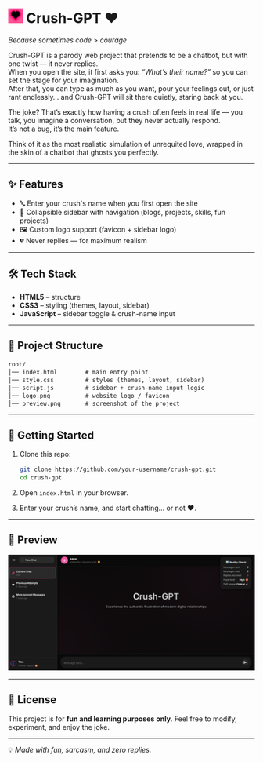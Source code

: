 # <img src="logo.png" alt="logo" width="30"> Crush-GPT ❤️

*Because sometimes code > courage*

Crush-GPT is a parody web project that pretends to be a chatbot, but with one twist — it never replies.  
When you open the site, it first asks you: *“What’s their name?”* so you can set the stage for your imagination.  
After that, you can type as much as you want, pour your feelings out, or just rant endlessly… and Crush-GPT will sit there quietly, staring back at you.  

The joke? That’s exactly how having a crush often feels in real life — you talk, you imagine a conversation, but they never actually respond.  
It’s not a bug, it’s the main feature.  

Think of it as the most realistic simulation of unrequited love, wrapped in the skin of a chatbot that ghosts you perfectly.  

---

## ✨ Features
- 🔤 Enter your crush's name when you first open the site  
- 🎨 Collapsible sidebar with navigation (blogs, projects, skills, fun projects)  
- 🖼️ Custom logo support (favicon + sidebar logo)  
- 💔 Never replies — for maximum realism  

---

## 🛠️ Tech Stack
- **HTML5** – structure  
- **CSS3** – styling (themes, layout, sidebar)  
- **JavaScript** – sidebar toggle & crush-name input  

---

## 📂 Project Structure
```text
root/
│── index.html        # main entry point
│── style.css         # styles (themes, layout, sidebar)
│── script.js         # sidebar + crush-name input logic
│── logo.png          # website logo / favicon
│── preview.png       # screenshot of the project
````

---

## 🚀 Getting Started

1. Clone this repo:

   ```bash
   git clone https://github.com/your-username/crush-gpt.git
   cd crush-gpt
   ```

2. Open `index.html` in your browser.

3. Enter your crush’s name, and start chatting… or not ❤️.

---

## 📸 Preview

![Preview](preview.png)

---

## 📜 License

This project is for **fun and learning purposes only**.
Feel free to modify, experiment, and enjoy the joke.

---

💡 *Made with fun, sarcasm, and zero replies.*

